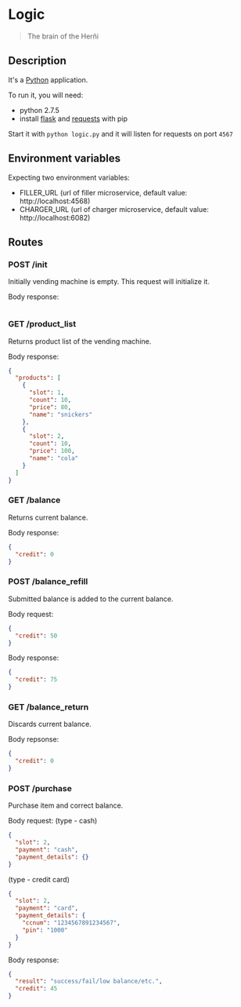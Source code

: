 # Logic
> The brain of the Herñi

## Description

It's a [Python](https://www.python.org/) application.

To run it, you will need:
 - python 2.7.5
 - install [flask](https://github.com/mitsuhiko/flask) and [requests](https://github.com/kennethreitz/requests) with pip

Start it with `python logic.py` and it will listen for requests on port `4567`

## Environment variables

Expecting two environment variables:
 - FILLER_URL (url of filler microservice, default value: http://localhost:4568)
 - CHARGER_URL (url of charger microservice, default value: http://localhost:6082)

## Routes

### POST /init

Initially vending machine is empty. This request will initialize it.

Body response:
```
```

### GET /product_list

Returns product list of the vending machine.

Body response:
```json
{
  "products": [
    {
      "slot": 1,
      "count": 10,
      "price": 80,
      "name": "snickers"
    },
    {
      "slot": 2,
      "count": 10,
      "price": 100,
      "name": "cola"
    }
  ]
}
```

### GET /balance

Returns current balance.

Body response:
```json
{
  "credit": 0
}
```

### POST /balance_refill

Submitted balance is added to the current balance.

Body request:
```json
{
  "credit": 50
}
```

Body response:
```json
{
  "credit": 75
}
```

### GET /balance_return

Discards current balance.

Body repsonse:
```json
{
  "credit": 0
}
```

### POST /purchase

Purchase item and correct balance.

Body request:
(type - cash)
```json
{
  "slot": 2,
  "payment": "cash",
  "payment_details": {}
}
```

(type - credit card)
```json
{
  "slot": 2,
  "payment": "card",
  "payment_details": {
    "ccnum": "1234567891234567",
    "pin": "1000"
  }
}
```

Body response:
```json
{
  "result": "success/fail/low balance/etc.",
  "credit": 45
}
```
